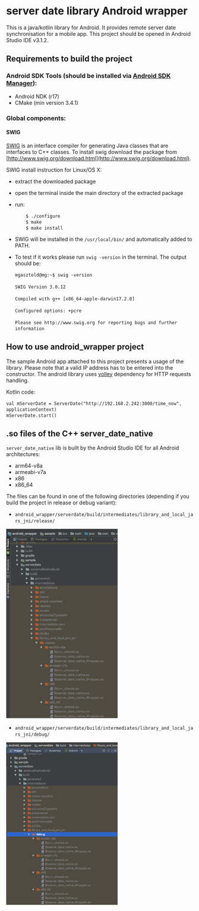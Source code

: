 # server date library Android wrapper

This is a java/kotlin library for Android. It provides remote server date synchronisation for a mobile app. This project should be opened in Android Studio IDE v3.1.2.

## Requirements to build the project

### Android SDK Tools (should be installed via [Android SDK Manager](https://developer.android.com/studio/intro/update)):

- Android NDK (r17)
- CMake (min version 3.4.1)

### Global components:

#### SWIG
[SWIG](http://www.swig.org/) is an interface compiler for generating Java classes that are interfaces to C++ classes. To install swig download the package from [http://www.swig.org/download.html](http://www.swig.org/download.html).

SWIG install instruction for Linux/OS X:

- extract the downloaded package
- open the terminal inside the main directory of the extracted package
- run:
	
	```
		$ ./configure
		$ make
		$ make install
	```
- SWIG will be installed in the `/usr/local/bin/` and automatically added to PATH. 
- To test if it works please run `swig -version` in the terminal. The output should be:
	
	```
	mgasztold@mg:~$ swig -version
	
	SWIG Version 3.0.12
	
	Compiled with g++ [x86_64-apple-darwin17.2.0]
	
	Configured options: +pcre
	
	Please see http://www.swig.org for reporting bugs and further information
	```

## How to use android_wrapper project

The sample Android app attached to this project presents a usage of the library. Please note that a valid IP address has to be entered into the constructor. The android library uses [volley](https://developer.android.com/training/volley/) dependency for HTTP requests handling.

Kotlin code:
```
val mServerDate = ServerDate("http://192.168.2.242:3000/time_now", applicationContext)
mServerDate.start()
```

## .so files of the C++ server\_date\_native

`server_date_native` lib is built by the Android Studio IDE for all Android architectures:

- arm64-v8a
- armeabi-v7a
- x86
- x86_64 

The files can be found in one of the following directories (depending if you build the project in release or debug variant):

- `android_wrapper/serverdate/build/intermediates/library_and_local_jars_jni/release/`
<img src="release.png" alt="drawing" style="width: 300px;"/>


- `android_wrapper/serverdate/build/intermediates/library_and_local_jars_jni/debug/`
<img src="debug.png" alt="drawing" style="width: 300px;"/>

